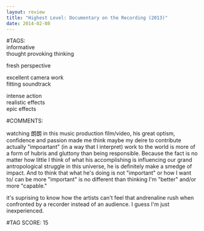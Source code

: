 ```yaml
---  
layout: review  
title: "Highest Level: Documentary on the Recording (2013)"  
date: 2014-02-08  
---  
```

  
#TAGS:  
informative  
thought provoking thinking  
  
fresh perspective  
  
excellent camera work  
fitting soundtrack  
  
intense action  
realistic effects  
epic effects  
  
#COMMENTS:  
  
watching 朗朗 in this music production film/video, his great optism, confidence and passion made me think maybe my deire to contribute actually "impoartant" (in a way that I interpret) work to the world is more of a form of hubris and gluttony than being responsible. Because the fact is no matter how little I think of what his accomplishing is influencing our grand antropological struggle in this universe, he is definitely make a smedge of impact. And to think that what he's doing is not "important" or how I want to/ can be more "important" is no different than thinking I'm "better" and/or more "capable."  
  
it's suprising to know how the artists can't feel that andrenaline rush when confronted by a recorder instead of an audience. I guess I'm just inexperienced.  
  
  
  
  
  
#TAG SCORE: 15  
